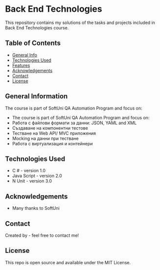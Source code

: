 # Back End Technologies
This repository contains my solutions of the tasks and projects included in Back End Technologies course. 


## Table of Contents
* [General Info](#general-information)
* [Technologies Used](#technologies-used)
* [Features](#features)
* [Acknowledgements](#acknowledgements)
* [Contact](#contact)
* [License](#license) 

## General Information
The course is part of SoftUni QA Automation Program and focus on:
- The course is part of SoftUni QA Automation Program and focus on:
- Работа с файлови формати за данни: JSON, YAML and XML
- Създаване на компонентни тестове
- Тестване на Web API/ MVC приложения
- Mocking на данни при тестване
- Работа с виртуализация и контейнери

## Technologies Used
- C # - version 1.0
- Java Script - version 2.0
- N Unit - version 3.0

## Acknowledgements

- Many thanks to SoftUni

## Contact
Created by [](https://) - feel free to contact me!

## License 
This repo is open source and available under the MIT License. 
